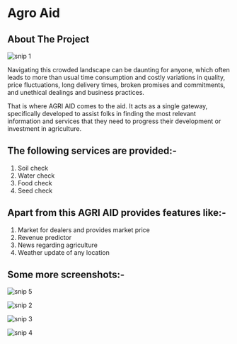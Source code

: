 # Agro Aid
## About The Project

![snip 1](https://user-images.githubusercontent.com/60734815/194747475-13dade8e-0fa4-46d6-80b5-006fa4dd8aa0.png)

Navigating this crowded landscape can be daunting for anyone, which often leads to more than usual time consumption and costly variations in quality, price fluctuations, long delivery times, broken promises and commitments, and unethical dealings and business practices.

That is where AGRI AID comes to the aid. It acts as a single gateway, specifically developed to assist folks in finding the most relevant information and services that they need to progress their development or investment in agriculture.

## The following services are provided:-
1. Soil check
2. Water check
3. Food check
4. Seed check

## Apart from this AGRI AID provides features like:-
1. Market for dealers and provides market price
2. Revenue predictor
3. News regarding agriculture
4. Weather update of any location

## Some more screenshots:-

![snip 5](https://user-images.githubusercontent.com/60734815/194747520-371588d4-708a-44e9-b7a7-631762ac8cfc.png)

![snip 2](https://user-images.githubusercontent.com/60734815/194747568-aedd97cc-ae8f-4661-8814-48bd40408ad0.png)

![snip 3](https://user-images.githubusercontent.com/60734815/194747598-5cc5c5df-493c-4e17-b776-eb0c941b4e96.png)

![snip 4](https://user-images.githubusercontent.com/60734815/194747608-55d6519b-2c6c-49a3-a716-ee9c36768c12.png)
